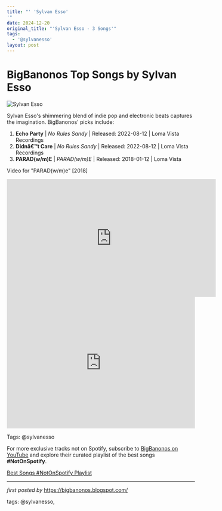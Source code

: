 ```yaml
---
title: "' 'Sylvan Esso'
'"
date: 2024-12-20
original_title: "'Sylvan Esso - 3 Songs'"
tags:
  - '@sylvanesso'
layout: post
---
```

<h1>BigBanonos Top Songs by Sylvan Esso</h1>
<img src="https://media.npr.org/assets/img/2022/08/10/_images_uploads_gallery_sylvan_esso_by_brian_karlsson_-_photo_1_wide-7c0b65ad8e2c05061d5a5c7ddeb7a58b7aa67914.jpg?s=400&c=85&f=jpeg" alt="Sylvan Esso"> <p>Sylvan Esso's shimmering blend of indie pop and electronic beats captures the imagination. BigBanonos' picks include:</p> <ol> <li><strong>Echo Party</strong> | <em>No Rules Sandy</em> | Released: 2022-08-12 | Loma Vista Recordings</li> <li><strong>Didnâ€™t Care</strong> | <em>No Rules Sandy</em> | Released: 2022-08-12 | Loma Vista Recordings</li> <li><strong>PARAD(w/m)E</strong> | <em>PARAD(w/m)E</em> | Released: 2018-01-12 | Loma Vista</li>
</ol>
<p>Video for "PARAD(w/m)e" [2018]</p>
<iframe width="560" height="315" src="https://www.youtube.com/embed/videoseries?list=PLtuNtuTatqI0YTyBx0QvJ0kx7TC-nHBBU" frameborder="0" allow="autoplay; encrypted-media" allowfullscreen></iframe>
<div> <iframe src="https://open.spotify.com/embed/playlist/5Co34RXpoQee04c823J7Vh?utm_source=generator" width="100%" height="352" frameborder="0" allow="autoplay; clipboard-write; encrypted-media; fullscreen; picture-in-picture" loading="lazy"></iframe>
</div>
<p>Tags: @sylvanesso</p>


<!--Subscribe and Playlist Links-->
<div>
    <p>For more exclusive tracks not on Spotify, subscribe to <a href="https://www.youtube.com/@BigBanonos" target="_blank">BigBanonos on YouTube</a> and explore their curated playlist of the best songs <strong>#NotOnSpotify</strong>.</p>
    <p><a href="https://www.youtube.com/playlist?list=PLtuNtuTatqI0kFahUCbtbfenC_ET5O_tr" target="_blank">Best Songs #NotOnSpotify Playlist<br /></a></p></div>

<hr />

<p><em>first posted by</em> <a href="https://bigbanonos.blogspot.com/" rel="noopener" target="_new">https://bigbanonos.blogspot.com/</a></p>

<p>tags: @sylvanesso,</p>
